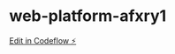 # web-platform-afxry1

[Edit in Codeflow ⚡️](https://stackblitz.com/~/github.com/Alizhan-Myrzagali/web-platform-afxry1)